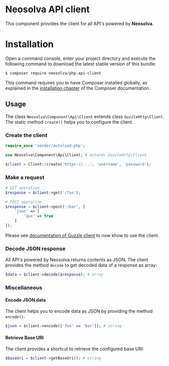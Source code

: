 Neosolva API client
===================

This component provides the client for all API's powered by **Neosolva**.

Installation
============

Open a command console, enter your project directory and execute the
following command to download the latest stable version of this bundle:

```console
$ composer require neosolva/php-api-client
```

This command requires you to have Composer installed globally, as explained
in the [installation chapter](https://getcomposer.org/doc/00-intro.md)
of the Composer documentation.

Usage
-----

The class ```Neosolva\Component\Api\Client``` extends class ```GuzzleHttp\Client```. 
The static method ```create()``` helps you to configure the client.

### Create the client

```php
require_once 'vendor/autoload.php';

use Neosolva\Component\Api\Client; # extends GuzzleHttp\Client

$client = Client::create('https://...', 'username', 'password');
```

### Make a request

```php
# GET operation
$response = $client->get('/foo');

# POST operation
$response = $client->post('/bar', [
    'json' => [
        'qux' => true
    ]
]);
```

Please see [documentation of Guzzle client](http://docs.guzzlephp.org/en/stable/quickstart.html) to 
now khow to use the client.

### Decode JSON response

All API's powered by Neosolva returns contents as JSON. The client provides the method ```decode``` to 
get decoded data of a response as array:

```php
$data = $client->decode($response); # array
```

### Miscellaneous

#### Encode JSON data

The client helps you to encode data as JSON by providing the method ```encode()```:

```php
$json = $client->encode(['foo' => 'bar']); # string
```

#### Retrieve Base URI

The client provides a shortcut to retrieve the configured base URI:

```php
$baseUri = $client->getBaseUri(); # string
```